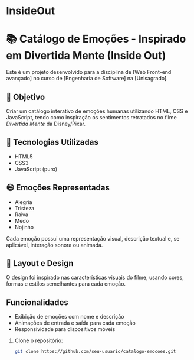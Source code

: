 # InsideOut

# 📚 Catálogo de Emoções - Inspirado em Divertida Mente (Inside Out)

Este é um projeto desenvolvido para a disciplina de [Web Front-end avançado] no curso de [Engenharia de Software] na [Unisagrado].

## 🎯 Objetivo

Criar um catálogo interativo de emoções humanas utilizando HTML, CSS e JavaScript, tendo como inspiração os sentimentos retratados no filme *Divertida Mente* da Disney/Pixar.

## 🧩 Tecnologias Utilizadas

- HTML5
- CSS3
- JavaScript (puro)

## 😄 Emoções Representadas

- Alegria
- Tristeza
- Raiva
- Medo
- Nojinho

Cada emoção possui uma representação visual, descrição textual e, se aplicável, interação sonora ou animada.

## 🎨 Layout e Design

O design foi inspirado nas características visuais do filme, usando cores, formas e estilos semelhantes para cada emoção.


##  Funcionalidades

- Exibição de emoções com nome e descrição
- Animações de entrada e saída para cada emoção
- Responsividade para dispositivos móveis

1. Clone o repositório:
   ```bash
   git clone https://github.com/seu-usuario/catalogo-emocoes.git

